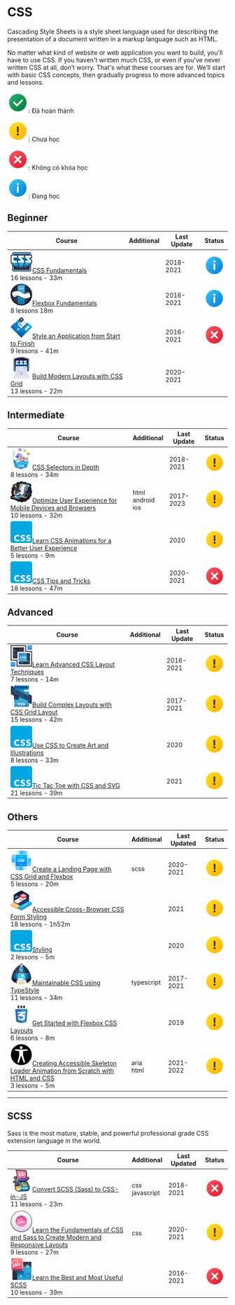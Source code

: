 # CSS

Cascading Style Sheets is a style sheet language used for describing the presentation of a document written in a markup language such as HTML.

No matter what kind of website or web application you want to build, you'll have to use CSS. If you haven't written much CSS, or even if you’ve never written CSS at all, don’t worry. That's what these courses are for. We’ll start with basic CSS concepts, then gradually progress to more advanced topics and lessons.

![icons8okpng](https://raw.githubusercontent.com/Zenfection/Image/master/2023/07/07-21-54-02-icons8-ok.png): Đã hoàn thành

![icons8boximportantpng](https://raw.githubusercontent.com/Zenfection/Image/master/2023/07/07-21-52-13-icons8-box_important.png): Chưa học

![icons8cancelpng](https://raw.githubusercontent.com/Zenfection/Image/master/2023/07/07-21-52-16-icons8-cancel.png): Không có khóa học

![icons8infopng](https://raw.githubusercontent.com/Zenfection/Image/master/2023/07/07-21-56-51-icons8-info.png): Đang học

## Beginner

| Course                                                                                                                                                                                                                                                                                                              | Additional | Last Update | Status                                                                                                                |
| ------------------------------------------------------------------------------------------------------------------------------------------------------------------------------------------------------------------------------------------------------------------------------------------------------------------- | ---------- | ----------- | --------------------------------------------------------------------------------------------------------------------- |
| <img src="https://raw.githubusercontent.com/Zenfection/Image/master/2023/07/07-16-45-58-EGH_CSSFundamentals_Final.webp" title="" alt="EGH_CSSFundamentals_Final.webp" width="50">[CSS Fundamentals](https://egghead.io/courses/css-fundamentals)<br>16 lessons - 33m                                                |            | 2018-2021   | ![icons8infopng](https://raw.githubusercontent.com/Zenfection/Image/master/2023/07/07-21-56-51-icons8-info.png)       |
| <img src="https://raw.githubusercontent.com/Zenfection/Image/master/2023/07/07-16-46-20-EGH_Flexbox.webp" title="" alt="EGH_Flexbox.webp" width="50">[Flexbox Fundamentals](https://egghead.io/courses/flexbox-fundamentals)<br>8 lessons 18m                                                                       |            | 2016-2021   | ![icons8infopng](https://raw.githubusercontent.com/Zenfection/Image/master/2023/07/07-21-56-51-icons8-info.png)       |
| <img src="https://raw.githubusercontent.com/Zenfection/Image/master/2023/07/07-16-46-56-EGH_StyleCSSApp_Final.webp" title="" alt="EGH_StyleCSSApp_Final.webp" width="50">[Style an Application from Start to Finish](https://egghead.io/courses/style-an-application-from-start-to-finish)<br>9 lessons - 41m       |            | 2016-2021   | ![icons8-cancel.png](https://raw.githubusercontent.com/Zenfection/Image/master/2023/07/07-21-52-16-icons8-cancel.png) |
| <img src="https://raw.githubusercontent.com/Zenfection/Image/master/2023/07/07-16-46-22-EGH_modern-layouts-css__1000.webp" title="" alt="EGH_modern-layouts-css__1000.webp" width="50">[Build Modern Layouts with CSS Grid](https://egghead.io/courses/build-modern-layouts-with-css-grid-d3f5)<br>13 lessons - 22m |            | 2020-2021   |                                                                                                                       |

## Intermediate

| Course                                                                                                                                                                                                                                                                                                                                                 | Additional             | Last Update | Status                                                                                                                              |
| ------------------------------------------------------------------------------------------------------------------------------------------------------------------------------------------------------------------------------------------------------------------------------------------------------------------------------------------------------ | ---------------------- | ----------- | ----------------------------------------------------------------------------------------------------------------------------------- |
| <img src="https://raw.githubusercontent.com/Zenfection/Image/master/2023/07/07-16-50-10-EGH_CSSSelectors_Final.webp" title="" alt="EGH_CSSSelectors_Final.webp" width="50">[CSS Selectors in Depth](https://egghead.io/courses/css-selectors-in-depth)<br>8 lessons - 34m                                                                              |                        | 2018-2021   | ![icons8-box_important.png](https://raw.githubusercontent.com/Zenfection/Image/master/2023/07/07-21-52-13-icons8-box_important.png) |
| <img src="https://raw.githubusercontent.com/Zenfection/Image/master/2023/07/07-16-50-12-EGH_OptimizeUXMobile_Final.webp" title="" alt="EGH_OptimizeUXMobile_Final.webp" width="50">[Optimize User Experience for Mobile Devices and Browsers](https://egghead.io/courses/optimize-user-experience-for-mobile-devices-and-browsers)<br>10 lessons - 32m | html<br>android<br>ios | 2017-2023   | ![icons8-box_important.png](https://raw.githubusercontent.com/Zenfection/Image/master/2023/07/07-21-52-13-icons8-box_important.png) |
| <img src="https://raw.githubusercontent.com/Zenfection/Image/master/2023/07/07-16-50-16-csslang.webp" title="" alt="csslang.webp" width="50">[Learn CSS Animations for a Better User Experience](https://egghead.io/courses/learn-css-animations-for-a-better-user-experience-fbef)<br>5 lessons - 9m                                                  |                        | 2020        | ![icons8-box_important.png](https://raw.githubusercontent.com/Zenfection/Image/master/2023/07/07-21-52-13-icons8-box_important.png) |
| <img src="https://raw.githubusercontent.com/Zenfection/Image/master/2023/07/07-16-50-16-csslang.webp" title="" alt="csslang.webp" width="50">[CSS Tips and Tricks](https://egghead.io/courses/css-tips-and-tricks-930b)<br>18 lessons - 47m                                                                                                            |                        | 2020-2021   | ![icons8-cancel.png](https://raw.githubusercontent.com/Zenfection/Image/master/2023/07/07-21-52-16-icons8-cancel.png)               |

## Advanced

| Course                                                                                                                                                                                                                                                                                                                | Additional | Last Update | Status                                                                                                                              |
| --------------------------------------------------------------------------------------------------------------------------------------------------------------------------------------------------------------------------------------------------------------------------------------------------------------------- | ---------- | ----------- | ----------------------------------------------------------------------------------------------------------------------------------- |
| <img src="https://raw.githubusercontent.com/Zenfection/Image/master/2023/07/07-16-54-16-EGH_Advanced_CSS_Layouts_Final.webp" title="" alt="EGH_Advanced_CSS_Layouts_Final.webp" width="50">[Learn Advanced CSS Layout Techniques](https://egghead.io/courses/learn-advanced-css-layout-techniques)<br>7 lessons - 14m |            | 2016-2021   | ![icons8-box_important.png](https://raw.githubusercontent.com/Zenfection/Image/master/2023/07/07-21-52-13-icons8-box_important.png) |
| <img src="https://raw.githubusercontent.com/Zenfection/Image/master/2023/07/07-16-54-23-EGH_CSS_Grids.webp" title="" alt="EGH_CSS_Grids.webp" width="50">[Build Complex Layouts with CSS Grid Layout](https://egghead.io/courses/build-complex-layouts-with-css-grid-layout)<br>15 lessons - 42m                      |            | 2017-2021   | ![icons8-box_important.png](https://raw.githubusercontent.com/Zenfection/Image/master/2023/07/07-21-52-13-icons8-box_important.png) |
| <img src="https://raw.githubusercontent.com/Zenfection/Image/master/2023/07/07-16-54-30-csslang.webp" title="" alt="csslang.webp" width="50">[Use CSS to Create Art and Illustrations](https://egghead.io/courses/create-css-illustrations-b24c)<br>8 lessons - 33m                                                   |            | 2020        | ![icons8-box_important.png](https://raw.githubusercontent.com/Zenfection/Image/master/2023/07/07-21-52-13-icons8-box_important.png) |
| <img src="https://raw.githubusercontent.com/Zenfection/Image/master/2023/07/07-16-54-30-csslang.webp" title="" alt="csslang.webp" width="50">[Tic Tac Toe with CSS and SVG](https://egghead.io/courses/tic-tac-toe-with-css-and-svg-be02)<br>21 lessons - 39m                                                         |            | 2021        | ![icons8-box_important.png](https://raw.githubusercontent.com/Zenfection/Image/master/2023/07/07-21-52-13-icons8-box_important.png) |

## Others

| Course                                                                                                                                                                                                                                                                                                                                                    | Additional   | Last Updated | Status                                                                                                                              |
| --------------------------------------------------------------------------------------------------------------------------------------------------------------------------------------------------------------------------------------------------------------------------------------------------------------------------------------------------------- | ------------ | ------------ | ----------------------------------------------------------------------------------------------------------------------------------- |
| <img src="https://raw.githubusercontent.com/Zenfection/Image/master/2023/07/07-16-59-37-css-grid-flexbox.webp" title="" alt="css-grid-flexbox.webp" width="50">[Create a Landing Page with CSS Grid and Flexbox](https://egghead.io/courses/create-a-landing-page-with-css-grid-and-flexbox-6048)<br>5 lessons - 20m                                      | scss         | 2020-2021    | ![icons8-box_important.png](https://raw.githubusercontent.com/Zenfection/Image/master/2023/07/07-21-52-13-icons8-box_important.png) |
| <img src="https://raw.githubusercontent.com/Zenfection/Image/master/2023/07/07-17-00-28-EGH_accessible-css.webp" title="" alt="EGH_accessible-css.webp" width="50">[Accessible Cross-Browser CSS Form Styling](https://egghead.io/courses/accessible-cross-browser-css-form-styling-7297)<br>18 lessons - 1h52m                                           |              | 2021         | ![icons8-box_important.png](https://raw.githubusercontent.com/Zenfection/Image/master/2023/07/07-21-52-13-icons8-box_important.png) |
| <img src="https://raw.githubusercontent.com/Zenfection/Image/master/2023/07/07-16-54-30-csslang.webp" title="" alt="csslang.webp" width="50">[Styling](https://egghead.io/courses/styling-44c6)<br>2 lessons - 5m                                                                                                                                         |              | 2020         | ![icons8-box_important.png](https://raw.githubusercontent.com/Zenfection/Image/master/2023/07/07-21-52-13-icons8-box_important.png) |
| <img src="https://raw.githubusercontent.com/Zenfection/Image/master/2023/07/07-17-06-18-EGH_CSSTypestyle-1000.webp" title="" alt="EGH_CSSTypestyle-1000.webp" width="50">[Maintainable CSS using TypeStyle](https://egghead.io/courses/maintainable-css-using-typestyle)<br>11 lessons - 34m                                                              | typescript   | 2017-2021    | ![icons8-box_important.png](https://raw.githubusercontent.com/Zenfection/Image/master/2023/07/07-21-52-13-icons8-box_important.png) |
| <img src="https://raw.githubusercontent.com/Zenfection/Image/master/2023/07/07-17-01-28-flexbox.webp" title="" alt="flexbox.webp" width="50">[Get Started with Flexbox CSS Layouts](https://egghead.io/courses/get-started-with-flexbox-css-layouts-f982344a)<br>6 lessons - 8m                                                                           |              | 2019         | ![icons8-box_important.png](https://raw.githubusercontent.com/Zenfection/Image/master/2023/07/07-21-52-13-icons8-box_important.png) |
| <img src="https://raw.githubusercontent.com/Zenfection/Image/master/2023/07/07-17-01-43-a11y.webp" title="" alt="a11y.webp" width="50">[Creating Accessible Skeleton Loader Animation from Scratch with HTML and CSS](https://egghead.io/courses/creating-accessible-skeleton-loader-animation-from-scratch-with-html-and-css-4b3d6427)<br>3 lessons - 5m | aria<br>html | 2021-2022    | ![icons8-box_important.png](https://raw.githubusercontent.com/Zenfection/Image/master/2023/07/07-21-52-13-icons8-box_important.png) |

---

## SCSS

Sass is the most mature, stable, and powerful professional grade CSS extension language in the world.

| Course                                                                                                                                                                                                                                                                                                                                                             | Additional        | Last Updated | Status                                                                                                                              |
| ------------------------------------------------------------------------------------------------------------------------------------------------------------------------------------------------------------------------------------------------------------------------------------------------------------------------------------------------------------------ | ----------------- | ------------ | ----------------------------------------------------------------------------------------------------------------------------------- |
| <img src="https://raw.githubusercontent.com/Zenfection/Image/master/2023/07/07-17-00-51-EGH_SASS-CSS_Finalv2.webp" title="" alt="EGH_SASS-CSS_Finalv2.webp" width="50">[Convert SCSS (Sass) to CSS-in-JS](https://egghead.io/courses/convert-scss-sass-to-css-in-js)<br>11 lessons - 23m                                                                           | css<br>javascript | 2018-2021    | ![icons8-cancel.png](https://raw.githubusercontent.com/Zenfection/Image/master/2023/07/07-21-52-16-icons8-cancel.png)               |
| <img src="https://raw.githubusercontent.com/Zenfection/Image/master/2023/07/07-17-16-55-sass-lv1.webp" title="" alt="sass-lv1.webp" width="50">[Learn the Fundamentals of CSS and Sass to Create Modern and Responsive Layouts](https://egghead.io/courses/learn-the-fundamentals-of-css-and-sass-to-create-modern-and-responsive-layouts-f341)<br>9 lessons - 27m | css               | 2020-2021    | ![icons8-box_important.png](https://raw.githubusercontent.com/Zenfection/Image/master/2023/07/07-21-52-13-icons8-box_important.png) |
| <img src="https://raw.githubusercontent.com/Zenfection/Image/master/2023/07/07-17-17-54-EGH_SCSS_Final.webp" title="" alt="EGH_SCSS_Final.webp" width="50">[Learn the Best and Most Useful SCSS](https://egghead.io/courses/learn-the-best-and-most-useful-scss)<br>10 lessons - 39m                                                                               |                   | 2016-2021    | ![icons8-cancel.png](https://raw.githubusercontent.com/Zenfection/Image/master/2023/07/07-21-52-16-icons8-cancel.png)               |
